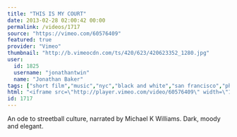 ```yaml
---
title: "THIS IS MY COURT"
date: 2013-02-28 02:00:42 00:00
permalink: /videos/1717
source: "https://vimeo.com/60576409"
featured: true
provider: "Vimeo"
thumbnail: "http://b.vimeocdn.com/ts/420/623/420623352_1280.jpg"
user:
  id: 1825
  username: "jonathantwin"
  name: "Jonathan Baker"
tags: ["short film","music","nyc","black and white","san francisco","photography","dark","inspirational","new york","basketball","streetball","ghetto","michael k williams","gritty","ball","fire","court","houston","pittsburgh","salt lake city","moody"]
html: "<iframe src=\"http://player.vimeo.com/video/60576409\" width=\"1920\" height=\"1080\" frameborder=\"0\" webkitAllowFullScreen mozallowfullscreen allowFullScreen></iframe>"
id: 1717
---
```


An ode to streetball culture, narrated by Michael K Williams.  Dark, moody and elegant.